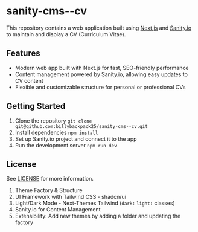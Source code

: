 # sanity-cms--cv

This repository contains a web application built using [Next.js](https://nextjs.org/) and [Sanity.io](https://www.sanity.io/) to maintain and display a CV (Curriculum Vitae).

## Features

- Modern web app built with Next.js for fast, SEO-friendly performance
- Content management powered by Sanity.io, allowing easy updates to CV content
- Flexible and customizable structure for personal or professional CVs

## Getting Started

1. Clone the repository `git clone git@github.com:billybackpack25/sanity-cms--cv.git`
2. Install dependencies `npm install`
3. Set up Sanity.io project and connect it to the app
4. Run the development server `npm run dev`

## License

See [LICENSE](LICENSE) for more information.

1. Theme Factory & Structure
2. UI Framework with Tailwind CSS - shadcn/ui
3. Light/Dark Mode - Next-Themes Tailwind (`dark:` `light:` classes)
4. Sanity.io for Content Management
5. Extensibility: Add new themes by adding a folder and updating the factory
